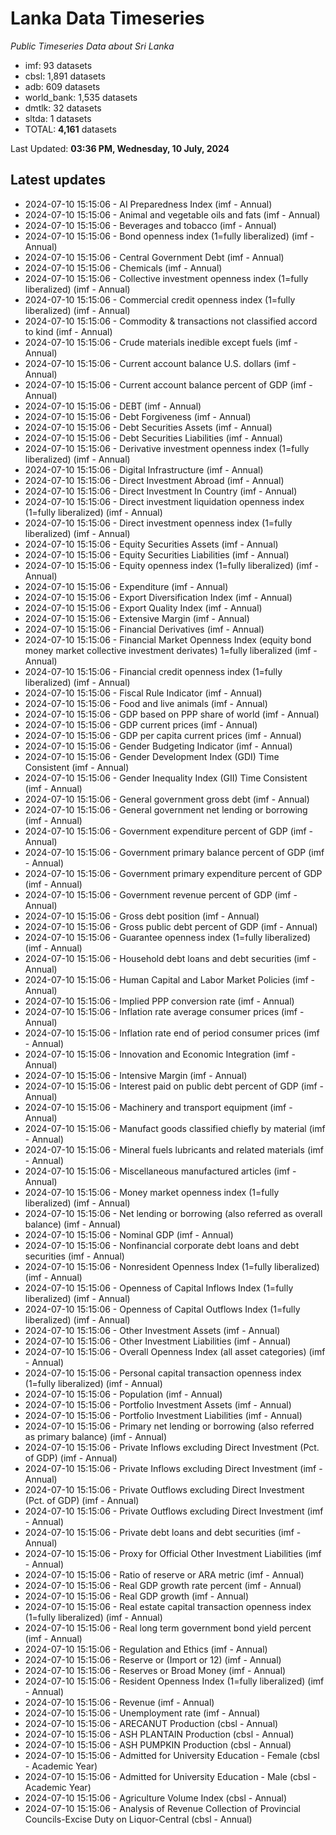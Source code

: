 # Lanka Data Timeseries
*Public Timeseries Data about Sri Lanka*

* imf: 93 datasets
* cbsl: 1,891 datasets
* adb: 609 datasets
* world_bank: 1,535 datasets
* dmtlk: 32 datasets
* sltda: 1 datasets
* TOTAL: **4,161** datasets

Last Updated: **03:36 PM, Wednesday, 10 July, 2024**

## Latest updates

* 2024-07-10 15:15:06 - AI Preparedness Index (imf - Annual)
* 2024-07-10 15:15:06 - Animal and vegetable oils and fats (imf - Annual)
* 2024-07-10 15:15:06 - Beverages and tobacco (imf - Annual)
* 2024-07-10 15:15:06 - Bond openness index (1=fully liberalized) (imf - Annual)
* 2024-07-10 15:15:06 - Central Government Debt (imf - Annual)
* 2024-07-10 15:15:06 - Chemicals (imf - Annual)
* 2024-07-10 15:15:06 - Collective investment openness index (1=fully liberalized) (imf - Annual)
* 2024-07-10 15:15:06 - Commercial credit openness index (1=fully liberalized) (imf - Annual)
* 2024-07-10 15:15:06 - Commodity & transactions not classified accord to kind (imf - Annual)
* 2024-07-10 15:15:06 - Crude materials inedible except fuels (imf - Annual)
* 2024-07-10 15:15:06 - Current account balance U.S. dollars (imf - Annual)
* 2024-07-10 15:15:06 - Current account balance percent of GDP (imf - Annual)
* 2024-07-10 15:15:06 - DEBT (imf - Annual)
* 2024-07-10 15:15:06 - Debt Forgiveness (imf - Annual)
* 2024-07-10 15:15:06 - Debt Securities Assets (imf - Annual)
* 2024-07-10 15:15:06 - Debt Securities Liabilities (imf - Annual)
* 2024-07-10 15:15:06 - Derivative investment openness index (1=fully liberalized) (imf - Annual)
* 2024-07-10 15:15:06 - Digital Infrastructure (imf - Annual)
* 2024-07-10 15:15:06 - Direct Investment Abroad (imf - Annual)
* 2024-07-10 15:15:06 - Direct Investment In Country (imf - Annual)
* 2024-07-10 15:15:06 - Direct investment liquidation openness index (1=fully liberalized) (imf - Annual)
* 2024-07-10 15:15:06 - Direct investment openness index (1=fully liberalized) (imf - Annual)
* 2024-07-10 15:15:06 - Equity Securities Assets (imf - Annual)
* 2024-07-10 15:15:06 - Equity Securities Liabilities (imf - Annual)
* 2024-07-10 15:15:06 - Equity openness index (1=fully liberalized) (imf - Annual)
* 2024-07-10 15:15:06 - Expenditure (imf - Annual)
* 2024-07-10 15:15:06 - Export Diversification Index (imf - Annual)
* 2024-07-10 15:15:06 - Export Quality Index (imf - Annual)
* 2024-07-10 15:15:06 - Extensive Margin (imf - Annual)
* 2024-07-10 15:15:06 - Financial Derivatives (imf - Annual)
* 2024-07-10 15:15:06 - Financial Market Openness Index (equity bond money market collective investment derivates) 1=fully liberalized (imf - Annual)
* 2024-07-10 15:15:06 - Financial credit openness index (1=fully liberalized) (imf - Annual)
* 2024-07-10 15:15:06 - Fiscal Rule Indicator (imf - Annual)
* 2024-07-10 15:15:06 - Food and live animals (imf - Annual)
* 2024-07-10 15:15:06 - GDP based on PPP share of world (imf - Annual)
* 2024-07-10 15:15:06 - GDP current prices (imf - Annual)
* 2024-07-10 15:15:06 - GDP per capita current prices (imf - Annual)
* 2024-07-10 15:15:06 - Gender Budgeting Indicator (imf - Annual)
* 2024-07-10 15:15:06 - Gender Development Index (GDI) Time Consistent (imf - Annual)
* 2024-07-10 15:15:06 - Gender Inequality Index (GII) Time Consistent (imf - Annual)
* 2024-07-10 15:15:06 - General government gross debt (imf - Annual)
* 2024-07-10 15:15:06 - General government net lending or borrowing (imf - Annual)
* 2024-07-10 15:15:06 - Government expenditure percent of GDP (imf - Annual)
* 2024-07-10 15:15:06 - Government primary balance percent of GDP (imf - Annual)
* 2024-07-10 15:15:06 - Government primary expenditure percent of GDP (imf - Annual)
* 2024-07-10 15:15:06 - Government revenue percent of GDP (imf - Annual)
* 2024-07-10 15:15:06 - Gross debt position (imf - Annual)
* 2024-07-10 15:15:06 - Gross public debt percent of GDP (imf - Annual)
* 2024-07-10 15:15:06 - Guarantee openness index (1=fully liberalized) (imf - Annual)
* 2024-07-10 15:15:06 - Household debt loans and debt securities (imf - Annual)
* 2024-07-10 15:15:06 - Human Capital and Labor Market Policies (imf - Annual)
* 2024-07-10 15:15:06 - Implied PPP conversion rate (imf - Annual)
* 2024-07-10 15:15:06 - Inflation rate average consumer prices (imf - Annual)
* 2024-07-10 15:15:06 - Inflation rate end of period consumer prices (imf - Annual)
* 2024-07-10 15:15:06 - Innovation and Economic Integration (imf - Annual)
* 2024-07-10 15:15:06 - Intensive Margin (imf - Annual)
* 2024-07-10 15:15:06 - Interest paid on public debt percent of GDP (imf - Annual)
* 2024-07-10 15:15:06 - Machinery and transport equipment (imf - Annual)
* 2024-07-10 15:15:06 - Manufact goods classified chiefly by material (imf - Annual)
* 2024-07-10 15:15:06 - Mineral fuels lubricants and related materials (imf - Annual)
* 2024-07-10 15:15:06 - Miscellaneous manufactured articles (imf - Annual)
* 2024-07-10 15:15:06 - Money market openness index (1=fully liberalized) (imf - Annual)
* 2024-07-10 15:15:06 - Net lending or borrowing (also referred as overall balance) (imf - Annual)
* 2024-07-10 15:15:06 - Nominal GDP (imf - Annual)
* 2024-07-10 15:15:06 - Nonfinancial corporate debt loans and debt securities (imf - Annual)
* 2024-07-10 15:15:06 - Nonresident Openness Index (1=fully liberalized) (imf - Annual)
* 2024-07-10 15:15:06 - Openness of Capital Inflows Index (1=fully liberalized) (imf - Annual)
* 2024-07-10 15:15:06 - Openness of Capital Outflows Index (1=fully liberalized) (imf - Annual)
* 2024-07-10 15:15:06 - Other Investment Assets (imf - Annual)
* 2024-07-10 15:15:06 - Other Investment Liabilities (imf - Annual)
* 2024-07-10 15:15:06 - Overall Openness Index (all asset categories) (imf - Annual)
* 2024-07-10 15:15:06 - Personal capital transaction openness index (1=fully liberalized) (imf - Annual)
* 2024-07-10 15:15:06 - Population (imf - Annual)
* 2024-07-10 15:15:06 - Portfolio Investment Assets (imf - Annual)
* 2024-07-10 15:15:06 - Portfolio Investment Liabilities (imf - Annual)
* 2024-07-10 15:15:06 - Primary net lending or borrowing (also referred as primary balance) (imf - Annual)
* 2024-07-10 15:15:06 - Private Inflows excluding Direct Investment (Pct. of GDP) (imf - Annual)
* 2024-07-10 15:15:06 - Private Inflows excluding Direct Investment (imf - Annual)
* 2024-07-10 15:15:06 - Private Outflows excluding Direct Investment (Pct. of GDP) (imf - Annual)
* 2024-07-10 15:15:06 - Private Outflows excluding Direct Investment (imf - Annual)
* 2024-07-10 15:15:06 - Private debt loans and debt securities (imf - Annual)
* 2024-07-10 15:15:06 - Proxy for Official Other Investment Liabilities (imf - Annual)
* 2024-07-10 15:15:06 - Ratio of reserve or ARA metric (imf - Annual)
* 2024-07-10 15:15:06 - Real GDP growth rate percent (imf - Annual)
* 2024-07-10 15:15:06 - Real GDP growth (imf - Annual)
* 2024-07-10 15:15:06 - Real estate capital transaction openness index (1=fully liberalized) (imf - Annual)
* 2024-07-10 15:15:06 - Real long term government bond yield percent (imf - Annual)
* 2024-07-10 15:15:06 - Regulation and Ethics (imf - Annual)
* 2024-07-10 15:15:06 - Reserve or (Import or 12) (imf - Annual)
* 2024-07-10 15:15:06 - Reserves or Broad Money (imf - Annual)
* 2024-07-10 15:15:06 - Resident Openness Index (1=fully liberalized) (imf - Annual)
* 2024-07-10 15:15:06 - Revenue (imf - Annual)
* 2024-07-10 15:15:06 - Unemployment rate (imf - Annual)
* 2024-07-10 15:15:06 - ARECANUT Production (cbsl - Annual)
* 2024-07-10 15:15:06 - ASH PLANTAIN Production (cbsl - Annual)
* 2024-07-10 15:15:06 - ASH PUMPKIN Production (cbsl - Annual)
* 2024-07-10 15:15:06 - Admitted for University Education - Female (cbsl - Academic Year)
* 2024-07-10 15:15:06 - Admitted for University Education - Male (cbsl - Academic Year)
* 2024-07-10 15:15:06 - Agriculture Volume Index (cbsl - Annual)
* 2024-07-10 15:15:06 - Analysis of Revenue Collection of Provincial Councils-Excise Duty on Liquor-Central (cbsl - Annual)